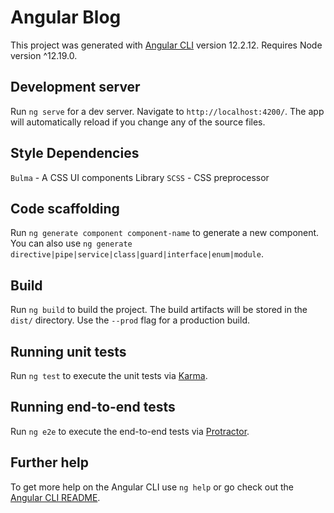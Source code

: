# Angular Blog

This project was generated with [Angular CLI](https://github.com/angular/angular-cli) version 12.2.12. Requires Node version ^12.19.0.

## Development server

Run `ng serve` for a dev server. Navigate to `http://localhost:4200/`. The app will automatically reload if you change any of the source files.

## Style Dependencies

`Bulma` - A CSS UI components Library `SCSS` - CSS preprocessor

## Code scaffolding

Run `ng generate component component-name` to generate a new component. You can also use `ng generate directive|pipe|service|class|guard|interface|enum|module`.

## Build

Run `ng build` to build the project. The build artifacts will be stored in the `dist/` directory. Use the `--prod` flag for a production build.

## Running unit tests

Run `ng test` to execute the unit tests via [Karma](https://karma-runner.github.io).

## Running end-to-end tests

Run `ng e2e` to execute the end-to-end tests via [Protractor](http://www.protractortest.org/).

## Further help

To get more help on the Angular CLI use `ng help` or go check out the [Angular CLI README](https://github.com/angular/angular-cli/blob/master/README.md).
